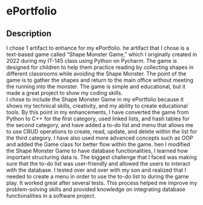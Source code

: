 # ePortfolio

## Description

I chose 1 artifact to enhance for my ePortfolio. he artifact that I chose is a text-based game called “Shape Monster Game,” which I originally created in 2022 during my IT-145 class using Python on Pycharm. The game is designed for children to help them practice reading by collecting shapes in different classrooms while avoiding the Shape Monster. The point of the game is to gather the shapes and return to the main office without meeting the running into the monster. The game is simple and educational, but it made a great project to show my coding skills.  
I chose to include the Shape Monster Game in my ePortfolio because it shows my technical skills, creativity, and my ability to create educational tools. By this point in my enhancements, I have converted the game from Python to C++ for the first category, used linked lists, and hash tables for the second category, and have added a to-do list and menu that allows me to use CRUD operations to create, read, update, and delete within the list for the third category. I have also used more advanced concepts such as OOP and added the Game class for better flow within the game. 
hen I modified the Shape Monster Game to have database functionalities, I learned how important structuring data is. The biggest challenge that I faced was making sure that the to-do list was user-friendly and allowed the users to interact with the database.  I tested over and over with my son and realized that I needed to create a menu in order to use the to-do list to during the game play. It worked great after several tests. This process helped me improve my problem-solving skills and provided knowledge on integrating database functionalities in a software project. 
